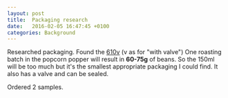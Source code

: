 ```yaml
---
layout: post
title:  Packaging research
date:   2016-02-05 16:47:45 +0100
categories: Background
---
```


Researched packaging. Found the  [610v](http://www.daklapack.de/laminated-packaging/standbodenbeutel-fur-kaffee/lamizip-kraftpapier-vmpet-150ml-mit-ventil/8712963016500/) (v as for "with valve") One roasting batch in the popcorn popper will result in **60-75g** of beans. So the 150ml will be too much but it's the smallest appropriate packaging I could find. It also has a valve and can be sealed.

Ordered 2 samples.
